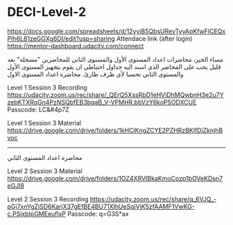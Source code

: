 # DECI-Level-2

https://docs.google.com/spreadsheets/d/12yyjB5QbsURevTyyApKfwFlCEQxPIh6L81zeGGXg6DI/edit?usp=sharing 
Attendace link (after login)
https://mentor-dashboard.udacity.com/connect


مساء الخير، محاضرات اعداد المستوى الأول والمستوى الثاني للمحاضرين "مسجلة"  بعد قليل 
يجب على المحاضر الذي اسند اليه جداول احتياطي ان يقوم بتجهيز المستوى الأول والمستوى الثاني تحسبا لأي ظرف طارئ.
محاضرة اعداد المستوى الاول 

Level 1 Session 3 Recording
https://udacity.zoom.us/rec/share/_QErQ5XssRbD1eHViDhMQwbnH3e2u7YzebKTXRqGn4PzNSQbfEB3bqaB_V-VPMHR.bbVzY6koP5ODXCUE 
Passcode: LC&#4p7Z

Level 1 Session 3 Material
https://drive.google.com/drive/folders/1kHCiKngZCYE2PZHRzBKlfDiZknjhBvoc


---------


محاضرة اعداد المستوى الثاني

Level 2 Session 3 Material
https://drive.google.com/drive/folders/1OZ4XRVIBkaKmoCozp1bOVeKDsn7eGJI8


Level 2 Session 3 Recording
https://udacity.zoom.us/rec/share/q_6VJQ_-pGj7xnYgZiSD6KariX37gEfBE4BU71XlhUeSqjVjK5zfAAMF1VwKG-c.PSjxbIpGMEeuflxP 
Passcode: q=G3S*ax
